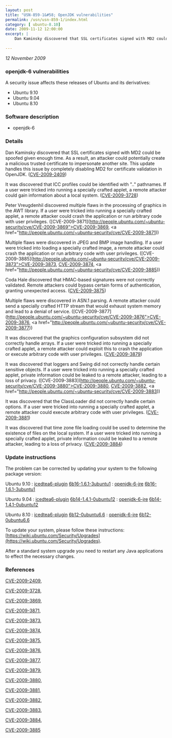 ```yaml
---
layout: post
title: "USN-859-1&#58; OpenJDK vulnerabilities"
permalink: /usn/usn-859-1/index.html
category: [ ubuntu-8.10]
date: 2009-11-12 12:00:00
excerpt: |
    Dan Kaminsky discovered that SSL certificates signed with MD2 could be spoofed given enough time.  As a result, an attacker could potentially create a malicious trusted certificate to impersonate another site. This update handles this issue by completely disabling MD2 for certificate validation in OpenJDK. ([CVE-2009-2409](http://people.ubuntu.com/~ubuntu-security/cve/CVE-2009-2409))
    
--- 
```

 
 

*12 November 2009*

### openjdk-6 vulnerabilities

A security issue affects these releases of Ubuntu and its derivatives:

* Ubuntu 9.10
* Ubuntu 9.04
* Ubuntu 8.10

### Software description

* openjdk-6 

### Details

Dan Kaminsky discovered that SSL certificates signed with MD2 could be spoofed given enough time. As a result, an attacker could potentially create a malicious trusted certificate to impersonate another site. This update handles this issue by completely disabling MD2 for certificate validation in OpenJDK. ([CVE-2009-2409](http://people.ubuntu.com/~ubuntu-security/cve/CVE-2009-2409))

It was discovered that ICC profiles could be identified with &quot;..&quot; pathnames. If a user were tricked into running a specially crafted applet, a remote attacker could gain information about a local system. ([CVE-2009-3728](http://people.ubuntu.com/~ubuntu-security/cve/CVE-2009-3728))

Peter Vreugdenhil discovered multiple flaws in the processing of graphics in the AWT library. If a user were tricked into running a specially crafted applet, a remote attacker could crash the application or run arbitrary code with user privileges. ([CVE-2009-3871](http://people.ubuntu.com/~ubuntu-security/cve/CVE-2009-3869">CVE-2009-3869</a>, <a href="http://people.ubuntu.com/~ubuntu-security/cve/CVE-2009-3871))

Multiple flaws were discovered in JPEG and BMP image handling. If a user were tricked into loading a specially crafted image, a remote attacker could crash the application or run arbitrary code with user privileges. ([CVE-2009-3885](http://people.ubuntu.com/~ubuntu-security/cve/CVE-2009-3873">CVE-2009-3873</a>, <a href="http://people.ubuntu.com/~ubuntu-security/cve/CVE-2009-3874">CVE-2009-3874</a>, <a href="http://people.ubuntu.com/~ubuntu-security/cve/CVE-2009-3885))

Coda Hale discovered that HMAC-based signatures were not correctly validated. Remote attackers could bypass certain forms of authentication, granting unexpected access. ([CVE-2009-3875](http://people.ubuntu.com/~ubuntu-security/cve/CVE-2009-3875))

Multiple flaws were discovered in ASN.1 parsing. A remote attacker could send a specially crafted HTTP stream that would exhaust system memory and lead to a denial of service. ([CVE-2009-3877](http://people.ubuntu.com/~ubuntu-security/cve/CVE-2009-3876">CVE-2009-3876</a>, <a href="http://people.ubuntu.com/~ubuntu-security/cve/CVE-2009-3877))

It was discovered that the graphics configuration subsystem did not correctly handle arrays. If a user were tricked into running a specially crafted applet, a remote attacker could exploit this to crash the application or execute arbitrary code with user privileges. ([CVE-2009-3879](http://people.ubuntu.com/~ubuntu-security/cve/CVE-2009-3879))

It was discovered that loggers and Swing did not correctly handle certain sensitive objects. If a user were tricked into running a specially crafted applet, private information could be leaked to a remote attacker, leading to a loss of privacy. ([CVE-2009-3883](http://people.ubuntu.com/~ubuntu-security/cve/CVE-2009-3880">CVE-2009-3880</a>, <a href="http://people.ubuntu.com/~ubuntu-security/cve/CVE-2009-3882">CVE-2009-3882</a>, <a href="http://people.ubuntu.com/~ubuntu-security/cve/CVE-2009-3883))

It was discovered that the ClassLoader did not correctly handle certain options. If a user were tricked into running a specially crafted applet, a remote attacker could execute arbitrary code with user privileges. ([CVE-2009-3881](http://people.ubuntu.com/~ubuntu-security/cve/CVE-2009-3881))

It was discovered that time zone file loading could be used to determine the existence of files on the local system. If a user were tricked into running a specially crafted applet, private information could be leaked to a remote attacker, leading to a loss of privacy. ([CVE-2009-3884](http://people.ubuntu.com/~ubuntu-security/cve/CVE-2009-3884)) 

### Update instructions

The problem can be corrected by updating your system to the following package version:

Ubuntu 9.10
 : [icedtea6-plugin](https://launchpad.net/ubuntu/+source/openjdk-6) <span> [6b16-1.6.1-3ubuntu1](https://launchpad.net/ubuntu/+source/openjdk-6/6b16-1.6.1-3ubuntu1) </span> 
 : [openjdk-6-jre](https://launchpad.net/ubuntu/+source/openjdk-6) <span> [6b16-1.6.1-3ubuntu1](https://launchpad.net/ubuntu/+source/openjdk-6/6b16-1.6.1-3ubuntu1) </span> 

Ubuntu 9.04
 : [icedtea6-plugin](https://launchpad.net/ubuntu/+source/openjdk-6) <span> [6b14-1.4.1-0ubuntu12](https://launchpad.net/ubuntu/+source/openjdk-6/6b14-1.4.1-0ubuntu12) </span> 
 : [openjdk-6-jre](https://launchpad.net/ubuntu/+source/openjdk-6) <span> [6b14-1.4.1-0ubuntu12](https://launchpad.net/ubuntu/+source/openjdk-6/6b14-1.4.1-0ubuntu12) </span> 

Ubuntu 8.10
 : [icedtea6-plugin](https://launchpad.net/ubuntu/+source/openjdk-6) <span> [6b12-0ubuntu6.6](https://launchpad.net/ubuntu/+source/openjdk-6/6b12-0ubuntu6.6) </span> 
 : [openjdk-6-jre](https://launchpad.net/ubuntu/+source/openjdk-6) <span> [6b12-0ubuntu6.6](https://launchpad.net/ubuntu/+source/openjdk-6/6b12-0ubuntu6.6) </span> 

To update your system, please follow these instructions: [https://wiki.ubuntu.com/Security/Upgrades](https://wiki.ubuntu.com/Security/Upgrades).

After a standard system upgrade you need to restart any Java applications to effect the necessary changes. 

### References

 
 [CVE-2009-2409](http://people.ubuntu.com/~ubuntu-security/cve/CVE-2009-2409), 

 [CVE-2009-3728](http://people.ubuntu.com/~ubuntu-security/cve/CVE-2009-3728), 

 [CVE-2009-3869](http://people.ubuntu.com/~ubuntu-security/cve/CVE-2009-3869), 

 [CVE-2009-3871](http://people.ubuntu.com/~ubuntu-security/cve/CVE-2009-3871), 

 [CVE-2009-3873](http://people.ubuntu.com/~ubuntu-security/cve/CVE-2009-3873), 

 [CVE-2009-3874](http://people.ubuntu.com/~ubuntu-security/cve/CVE-2009-3874), 

 [CVE-2009-3875](http://people.ubuntu.com/~ubuntu-security/cve/CVE-2009-3875), 

 [CVE-2009-3876](http://people.ubuntu.com/~ubuntu-security/cve/CVE-2009-3876), 

 [CVE-2009-3877](http://people.ubuntu.com/~ubuntu-security/cve/CVE-2009-3877), 

 [CVE-2009-3879](http://people.ubuntu.com/~ubuntu-security/cve/CVE-2009-3879), 

 [CVE-2009-3880](http://people.ubuntu.com/~ubuntu-security/cve/CVE-2009-3880), 

 [CVE-2009-3881](http://people.ubuntu.com/~ubuntu-security/cve/CVE-2009-3881), 

 [CVE-2009-3882](http://people.ubuntu.com/~ubuntu-security/cve/CVE-2009-3882), 

 [CVE-2009-3883](http://people.ubuntu.com/~ubuntu-security/cve/CVE-2009-3883), 

 [CVE-2009-3884](http://people.ubuntu.com/~ubuntu-security/cve/CVE-2009-3884), 

 [CVE-2009-3885](http://people.ubuntu.com/~ubuntu-security/cve/CVE-2009-3885)
 

